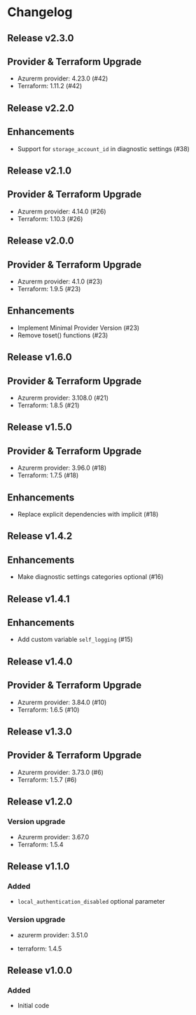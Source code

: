# Changelog

## Release v2.3.0

## Provider & Terraform Upgrade
- Azurerm provider: 4.23.0 (#42)
- Terraform: 1.11.2 (#42)
   
## Release v2.2.0

## Enhancements

- Support for `storage_account_id` in diagnostic settings (#38)


   
## Release v2.1.0

## Provider & Terraform Upgrade
- Azurerm provider: 4.14.0 (#26)
- Terraform: 1.10.3 (#26)
   
## Release v2.0.0

## Provider & Terraform Upgrade
- Azurerm provider: 4.1.0 (#23)
- Terraform: 1.9.5 (#23)
## Enhancements
- Implement Minimal Provider Version (#23)
- Remove toset() functions (#23)
   
## Release v1.6.0

## Provider & Terraform Upgrade
- Azurerm provider: 3.108.0 (#21)
- Terraform: 1.8.5 (#21)
   
## Release v1.5.0

## Provider & Terraform Upgrade

- Azurerm provider: 3.96.0 (#18)
- Terraform: 1.7.5 (#18)

## Enhancements

- Replace explicit dependencies with implicit (#18)
   
## Release v1.4.2

## Enhancements

- Make diagnostic settings categories optional (#16)


   
## Release v1.4.1

## Enhancements

- Add custom variable `self_logging` (#15)


   
## Release v1.4.0

## Provider & Terraform Upgrade
- Azurerm provider: 3.84.0 (#10)
- Terraform: 1.6.5 (#10)
   
## Release v1.3.0

## Provider & Terraform Upgrade
- Azurerm provider: 3.73.0 (#6)
- Terraform: 1.5.7 (#6)

   
## Release v1.2.0

### Version upgrade
- Azurerm provider: 3.67.0
- Terraform: 1.5.4
   
## Release v1.1.0

### Added

- `local_authentication_disabled` optional parameter

### Version upgrade

- azurerm provider: 3.51.0

- terraform: 1.4.5
   
## Release v1.0.0

### Added
- Initial code
   